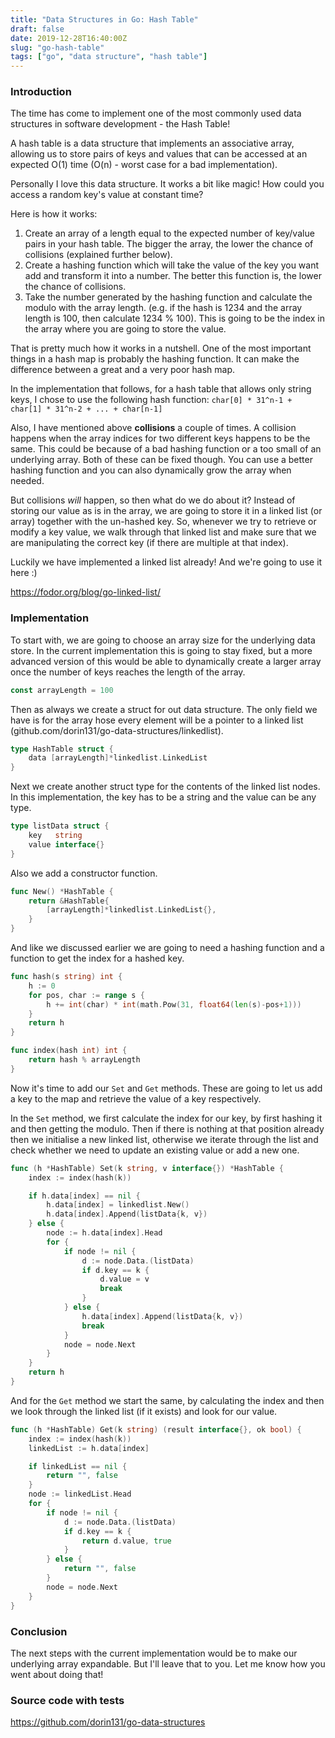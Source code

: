```yaml
---
title: "Data Structures in Go: Hash Table"
draft: false
date: 2019-12-28T16:40:00Z
slug: "go-hash-table"
tags: ["go", "data structure", "hash table"]
---
```


### Introduction

The time has come to implement one of the most commonly used data structures in software development - the Hash Table!

A hash table is a data structure that implements an associative array, allowing us to store pairs of keys and values that can be accessed at an expected O(1) time (O(n) - worst case for a bad implementation).

Personally I love this data structure. It works a bit like magic! How could you access a random key's value at constant time?

Here is how it works:
1. Create an array of a length equal to the expected number of key/value pairs in your hash table. The bigger the array, the lower the chance of collisions (explained further below).
2. Create a hashing function which will take the value of the key you want add and transform it into a number. The better this function is, the lower the chance of collisions.
3. Take the number generated by the hashing function and calculate the modulo with the array length. (e.g. if the hash is 1234 and the array length is 100, then calculate 1234 % 100). This is going to be the index in the array where you are going to store the value.

That is pretty much how it works in a nutshell. One of the most important things in a hash map is probably the hashing function. It can make the difference between a great and a very poor hash map.

In the implementation that follows, for a hash table that allows only string keys, I chose to use the following hash function:
`char[0] * 31^n-1 + char[1] * 31^n-2 + ... + char[n-1]`

Also, I have mentioned above **collisions** a couple of times. A collision happens when the array indices for two different keys happens to be the same. This could be because of a bad hashing function or a too small of an underlying array. Both of these can be fixed though. You can use a better hashing function and you can also dynamically grow the array when needed.

But collisions *will* happen, so then what do we do about it? Instead of storing our value as is in the array, we are going to store it in a linked list (or array) together with the un-hashed key. So, whenever we try to retrieve or modify a key value, we walk through that linked list and make sure that we are manipulating the correct key (if there are multiple at that index).

Luckily we have implemented a linked list already! And we're going to use it here :)

https://fodor.org/blog/go-linked-list/


### Implementation
To start with, we are going to choose an array size for the underlying data store. In the current implementation this is going to stay fixed, but a more advanced version of this would be able to dynamically create a larger array once the number of keys reaches the length of the array.

```go
const arrayLength = 100
```

Then as always we create a struct for out data structure. The only field we have is for the array hose every element will be a pointer to a linked list (github.com/dorin131/go-data-structures/linkedlist).

```go
type HashTable struct {
	data [arrayLength]*linkedlist.LinkedList
}
```

Next we create another struct type for the contents of the linked list nodes. In this implementation, the key has to be a string and the value can be any type.

```go
type listData struct {
	key   string
	value interface{}
}
```

Also we add a constructor function.

```go
func New() *HashTable {
	return &HashTable{
		[arrayLength]*linkedlist.LinkedList{},
	}
}
```

And like we discussed earlier we are going to need a hashing function and a function to get the index for a hashed key.

```go
func hash(s string) int {
	h := 0
	for pos, char := range s {
		h += int(char) * int(math.Pow(31, float64(len(s)-pos+1)))
	}
	return h
}

func index(hash int) int {
	return hash % arrayLength
}
```

Now it's time to add our `Set` and `Get` methods. These are going to let us add a key to the map and retrieve the value of a key respectively.

In the `Set` method, we first calculate the index for our key, by first hashing it and then getting the modulo. Then if there is nothing at that position already then we initialise a new linked list, otherwise we iterate through the list and check whether we need to update an existing value or add a new one.

```go
func (h *HashTable) Set(k string, v interface{}) *HashTable {
	index := index(hash(k))

	if h.data[index] == nil {
		h.data[index] = linkedlist.New()
		h.data[index].Append(listData{k, v})
	} else {
		node := h.data[index].Head
		for {
			if node != nil {
				d := node.Data.(listData)
				if d.key == k {
					d.value = v
					break
				}
			} else {
				h.data[index].Append(listData{k, v})
				break
			}
			node = node.Next
		}
	}
	return h
}
```

And for the `Get` method we start the same, by calculating the index and then we look through the linked list (if it exists) and look for our value.

```go
func (h *HashTable) Get(k string) (result interface{}, ok bool) {
	index := index(hash(k))
	linkedList := h.data[index]

	if linkedList == nil {
		return "", false
	}
	node := linkedList.Head
	for {
		if node != nil {
			d := node.Data.(listData)
			if d.key == k {
				return d.value, true
			}
		} else {
			return "", false
		}
		node = node.Next
	}
}
```

### Conclusion
The next steps with the current implementation would be to make our underlying array expandable. But I'll leave that to you. Let me know how you went about doing that!

### Source code with tests
https://github.com/dorin131/go-data-structures
